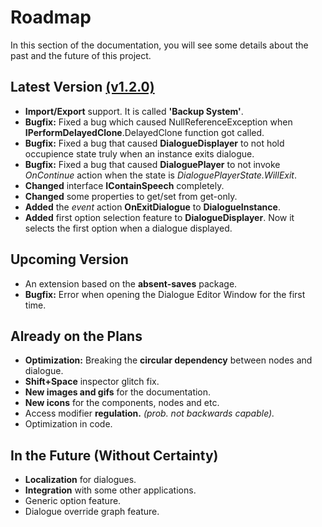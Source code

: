 # Roadmap

In this section of the documentation, you will see some details about the past and the future of this project.

## Latest Version [(v1.2.0)](https://github.com/b1lodHand/absent-dialogues/releases/latest)
* **Import/Export** support. It is called **'Backup System'**.
* **Bugfix:** Fixed a bug which caused NullReferenceException when **IPerformDelayedClone**.DelayedClone function got called.
* **Bugfix:** Fixed a bug that caused **DialogueDisplayer** to not hold occupience state truly when an instance exits dialogue.
* **Bugfix:** Fixed a bug that caused **DialoguePlayer** to not invoke *OnContinue* action when the state is *DialoguePlayerState.WillExit*.
* **Changed** interface **IContainSpeech** completely.
* **Changed** some properties to get/set from get-only.
* **Added** the *event* action **OnExitDialogue** to **DialogueInstance**.
* **Added** first option selection feature to **DialogueDisplayer**. Now it selects the first option when a dialogue displayed.


## Upcoming Version
* An extension based on the **absent-saves** package.
* **Bugfix:** Error when opening the Dialogue Editor Window for the first time. 

## Already on the Plans
* **Optimization:** Breaking the **circular dependency** between nodes and dialogue.
* **Shift+Space** inspector glitch fix.
* **New images and gifs** for the documentation.
* **New icons** for the components, nodes and etc.
* Access modifier **regulation.** *(prob. not backwards capable).*
* Optimization in code.

## In the Future (Without Certainty)
* **Localization** for dialogues.
* **Integration** with some other applications.
* Generic option feature.
* Dialogue override graph feature.